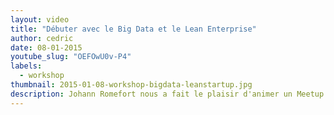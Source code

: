 ```yaml
---
layout: video
title: "Débuter avec le Big Data et le Lean Enterprise"
author: cedric
date: 08-01-2015
youtube_slug: "OEFOwU0v-P4"
labels:
  - workshop
thumbnail: 2015-01-08-workshop-bigdata-leanstartup.jpg
description: Johann Romefort nous a fait le plaisir d'animer un Meetup dans nos locaux afin de présenter les principes du Lean Enterprise et sa relation étroite avec le big data.
---
```

